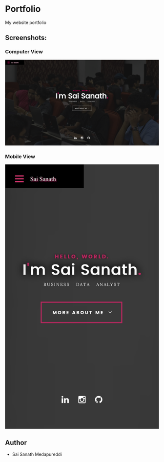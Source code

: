 # Portfolio
My website portfolio

## Screenshots:
### Computer View
![alt text](https://github.com/Sanathbny/Portfolio-github/blob/master/images/portfolio/portfolio_website.JPG)

### Mobile View
![alt text](https://github.com/Sanathbny/Portfolio-github/blob/master/images/portfolio/portfolio_mobile.jpg)

## Author
* Sai Sanath Medapureddi

